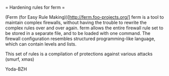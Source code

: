 = Hardening rules for ferm =

(Ferm (for Easy Rule Making))[http://ferm.foo-projects.org/] ferm is a tool to maintain complex firewalls, without having the trouble to rewrite the complex rules over and over again. ferm allows the entire firewall rule set to be stored in a separate file, and to be loaded with one command. The firewall configuration resembles structured programming-like language, which can contain levels and lists.

This set of rules is a compilation of protections against various attacks (smurf, xmas)

Yoda-BZH



